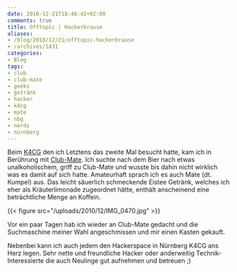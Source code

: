 ```yaml
---
date: 2010-12-21T18:48:42+02:00
comments: true
title: Offtopic | Hackerbrause
aliases:
- /blog/2010/12/21/offtopic-hackerbrause
- /archives/1431
categories:
- Blog
tags:
- club
- club-mate
- geeks
- getränk
- hacker
- k4cg
- mate
- nbg
- nerds
- nürnberg
---
```


Beim [K4CG](http://www.k4cg.org) den ich Letztens das zweite Mal besucht
hatte, kam ich in Berührung mit
[Club-Mate](http://de.wikipedia.org/wiki/Club_mate). Ich suchte nach dem
Bier nach etwas unalkoholischem, griff zu Club-Mate und wusste bis dahin
nicht wirklich was es damit auf sich hatte. Amateurhaft sprach ich es auch
Mate (dt. Kumpel) aus. Das leicht säuerlich schmeckende Eistee Getränk,
welches ich eher als Kräuterlimonade zugeordnet hätte, enthält anscheinend
eine beträchtliche Menge an Koffein.

{{< figure src="/uploads/2010/12/IMG_0470.jpg" >}}

Vor ein paar Tagen hab ich wieder an Club-Mate gedacht und die Suchmaschine
meiner Wahl angeschmissen und mir einen Kasten gekauft.

Nebenbei kann ich auch jedem den Hackerspace in Nürnberg K4CG ans Herz
legen. Sehr nette und freundliche Hacker oder anderweitig
Technik-Interessierte die auch Neulinge gut aufnehmen und betreuen ;)
